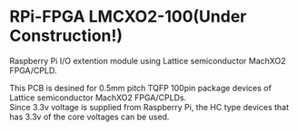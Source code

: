 # RPi-FPGA LMCXO2-100(Under Construction!)
Raspberry Pi I/O extention module using Lattice semiconductor MachXO2 FPGA/CPLD.

This PCB is desined for 0.5mm pitch TQFP 100pin package devices of Lattice semiconductor MachXO2 FPGA/CPLDs.  
Since 3.3v voltage is supplied from Raspberry Pi, the HC type devices that has 3.3v of the core voltages can be used.  
